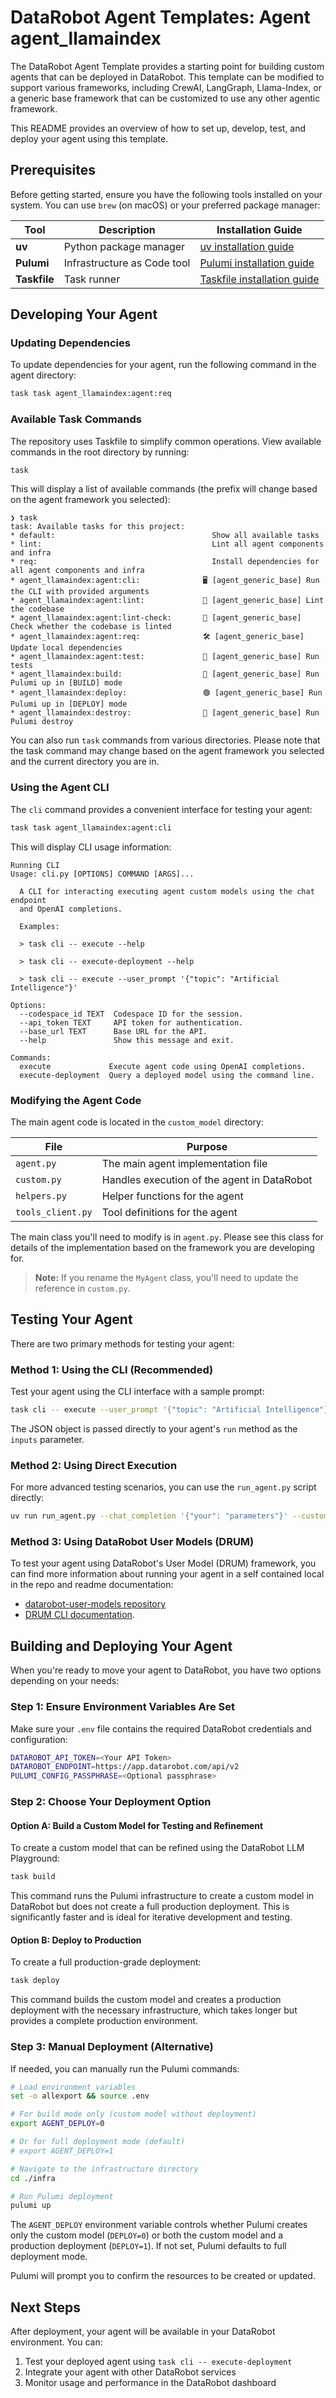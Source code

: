 # DataRobot Agent Templates: Agent agent_llamaindex

The DataRobot Agent Template provides a starting point for building custom agents that can be deployed in DataRobot.
This template can be modified to support various frameworks, including CrewAI, LangGraph, Llama-Index, or
a generic base framework that can be customized to use any other agentic framework.

This README provides an overview of how to set up, develop, test, and deploy your agent using this template.

## Prerequisites

Before getting started, ensure you have the following tools installed on your system. You can use `brew` (on macOS) or your preferred package manager:

| Tool | Description | Installation Guide |
|------|-------------|-------------------|
| **uv** | Python package manager | [uv installation guide](https://docs.astral.sh/uv/getting-started/installation/) |
| **Pulumi** | Infrastructure as Code tool | [Pulumi installation guide](https://www.pulumi.com/docs/iac/download-install/) |
| **Taskfile** | Task runner | [Taskfile installation guide](https://taskfile.dev/#/installation) |

## Developing Your Agent

### Updating Dependencies
To update dependencies for your agent, run the following command in the agent directory:

```bash
task task agent_llamaindex:agent:req
```

### Available Task Commands

The repository uses Taskfile to simplify common operations. View available commands in the root directory by running:

```bash
task
```

This will display a list of available commands (the prefix will change based on the agent framework you selected):

```
❯ task
task: Available tasks for this project:
* default:                                   Show all available tasks
* lint:                                      Lint all agent components and infra
* req:                                       Install dependencies for all agent components and infra
* agent_llamaindex:agent:cli:              🖥️ [agent_generic_base] Run the CLI with provided arguments
* agent_llamaindex:agent:lint:             🧹 [agent_generic_base] Lint the codebase
* agent_llamaindex:agent:lint-check:       🧹 [agent_generic_base] Check whether the codebase is linted
* agent_llamaindex:agent:req:              🛠️ [agent_generic_base] Update local dependencies
* agent_llamaindex:agent:test:             🧪 [agent_generic_base] Run tests
* agent_llamaindex:build:                  🔵 [agent_generic_base] Run Pulumi up in [BUILD] mode
* agent_llamaindex:deploy:                 🟢 [agent_generic_base] Run Pulumi up in [DEPLOY] mode
* agent_llamaindex:destroy:                🔴 [agent_generic_base] Run Pulumi destroy
```

You can also run `task` commands from various directories. Please note that the task command may change
based on the agent framework you selected and the current directory you are in.

### Using the Agent CLI

The `cli` command provides a convenient interface for testing your agent:

```bash
task task agent_llamaindex:agent:cli
```

This will display CLI usage information:

```
Running CLI
Usage: cli.py [OPTIONS] COMMAND [ARGS]...

  A CLI for interacting executing agent custom models using the chat endpoint
  and OpenAI completions.

  Examples:

  > task cli -- execute --help

  > task cli -- execute-deployment --help

  > task cli -- execute --user_prompt '{"topic": "Artificial Intelligence"}'

Options:
  --codespace_id TEXT  Codespace ID for the session.
  --api_token TEXT     API token for authentication.
  --base_url TEXT      Base URL for the API.
  --help               Show this message and exit.

Commands:
  execute             Execute agent code using OpenAI completions.
  execute-deployment  Query a deployed model using the command line.
```

### Modifying the Agent Code

The main agent code is located in the `custom_model` directory:

| File | Purpose |
|------|---------|
| `agent.py` | The main agent implementation file |
| `custom.py` | Handles execution of the agent in DataRobot |
| `helpers.py` | Helper functions for the agent |
| `tools_client.py` | Tool definitions for the agent |

The main class you'll need to modify is in `agent.py`. Please see this class for details of the implementation
based on the framework you are developing for.

> **Note:** If you rename the `MyAgent` class, you'll need to update the reference in `custom.py`.

## Testing Your Agent

There are two primary methods for testing your agent:

### Method 1: Using the CLI (Recommended)

Test your agent using the CLI interface with a sample prompt:

```bash
task cli -- execute --user_prompt '{"topic": "Artificial Intelligence"}'
```

The JSON object is passed directly to your agent's `run` method as the `inputs` parameter.

### Method 2: Using Direct Execution

For more advanced testing scenarios, you can use the `run_agent.py` script directly:

```bash
uv run run_agent.py --chat_completion '{"your": "parameters"}' --custom_model_dir "./custom_model"
```

### Method 3: Using DataRobot User Models (DRUM)

To test your agent using DataRobot's User Model (DRUM) framework, you can find more information about
running your agent in a self contained local in the repo and readme documentation:
- [datarobot-user-models repository](https://github.com/datarobot/datarobot-user-models)
- [DRUM CLI documentation](https://docs.datarobot.com/en/docs/modeling/special-workflows/cml/cml-drum.html/).

## Building and Deploying Your Agent

When you're ready to move your agent to DataRobot, you have two options depending on your needs:

### Step 1: Ensure Environment Variables Are Set

Make sure your `.env` file contains the required DataRobot credentials and configuration:

```bash
DATAROBOT_API_TOKEN=<Your API Token>
DATAROBOT_ENDPOINT=https://app.datarobot.com/api/v2
PULUMI_CONFIG_PASSPHRASE=<Optional passphrase>
```

### Step 2: Choose Your Deployment Option

#### Option A: Build a Custom Model for Testing and Refinement

To create a custom model that can be refined using the DataRobot LLM Playground:

```bash
task build
```

This command runs the Pulumi infrastructure to create a custom model in DataRobot but does not create a full production deployment. This is significantly faster and is ideal for iterative development and testing.

#### Option B: Deploy to Production

To create a full production-grade deployment:

```bash
task deploy
```

This command builds the custom model and creates a production deployment with the necessary infrastructure, which takes longer but provides a complete production environment.

### Step 3: Manual Deployment (Alternative)

If needed, you can manually run the Pulumi commands:

```bash
# Load environment variables
set -o allexport && source .env

# For build mode only (custom model without deployment)
export AGENT_DEPLOY=0

# Or for full deployment mode (default)
# export AGENT_DEPLOY=1

# Navigate to the infrastructure directory
cd ./infra

# Run Pulumi deployment
pulumi up
```

The `AGENT_DEPLOY` environment variable controls whether Pulumi creates only the custom model (`DEPLOY=0`) or both the custom model and a production deployment (`DEPLOY=1`). If not set, Pulumi defaults to full deployment mode.

Pulumi will prompt you to confirm the resources to be created or updated.

## Next Steps

After deployment, your agent will be available in your DataRobot environment. You can:

1. Test your deployed agent using `task cli -- execute-deployment`
2. Integrate your agent with other DataRobot services
3. Monitor usage and performance in the DataRobot dashboard
